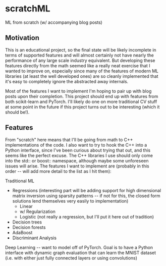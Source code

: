 # scratchML
ML from scratch (w/ accompanying blog posts)

## Motivation
This is an educational project, so the final state will be likely incomplete in terms of supported features and will almost certainly not have nearly the performance of any large scale industry equivalent. But developing these features directly from the math seemed like a really neat exercise that I wanted to improve on, especially since many of the features of modern ML libraries (at least the well developed ones) are so cleanly implemented that it's easy to completely ignore the abstracted away internals.

Most of the features I want to implement I'm hoping to pair up with blog posts upon their completion. This project should end up with features from both scikit-learn and PyTorch. I'll likely do one on more traditional CV stuff at some point in the future if this project turns out to be interesting (which it should be!).

## Features
From "scratch" here means that I'll be going from math to C++ implementations of the code. I also want to try to hook the C++ into a Python interface, since I've been curious about trying that out, and this seems like the perfect excuse. The C++ libraries I use should only come into the std:: or boost:: namespace, although maybe some unforeseen issues will arise. The features I want to implement are (probably in this order -- will add more detail to the list as I hit them):

Traditional ML
- Regressions (interesting part will be adding support for high dimensional matrix inversion using sparsity patterns -- if not for this, the closed form solutions lend themselves very easily to implementation)
  - Linear
  - w/ Regularization
  - Logistic (not really a regression, but I'll put it here out of tradition)
- Decision trees
- Decision forests
- AdaBoost
- Discriminant Analysis

Deep Learning -- want to model off of PyTorch. Goal is to have a Python interface with dynamic graph evaluation that can learn the MNIST dataset (i.e. with either just fully connected layers or using convolutions)
